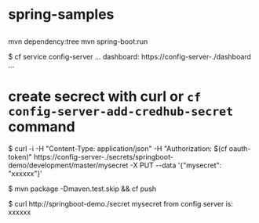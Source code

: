 # spring-samples


## 
mvn dependency:tree
mvn spring-boot:run

$ cf service config-server
...
dashboard:        https://config-server-<UUID>.<DOMAIN>/dashboard
...

# create secrect with curl or `cf config-server-add-credhub-secret` command
$ curl -i -H "Content-Type: application/json" -H "Authorization: $(cf oauth-token)" https://config-server-<UUID>.<DOMAIN>/secrets/springboot-demo/development/master/mysecret -X PUT --data '{"mysecret": "xxxxxx"}'

$ mvn package -Dmaven.test.skip && cf push 

$ curl http://springboot-demo.<DOMAIN>/secret
mysecret from config server is: xxxxxx